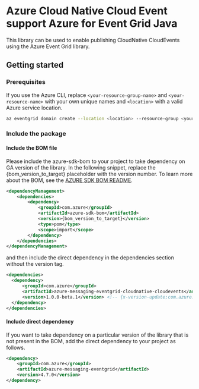 # Azure Cloud Native Cloud Event support Azure for Event Grid Java

This library can be used to enable publishing CloudNative CloudEvents using the Azure Event Grid library.

## Getting started

### Prerequisites
If you use the Azure CLI, replace `<your-resource-group-name>` and `<your-resource-name>` with your own unique names
and `<location>` with a valid Azure service location.

```bash
az eventgrid domain create --location <location> --resource-group <your-resource-group-name> --name <your-resource-name>
```

### Include the package
#### Include the BOM file

Please include the azure-sdk-bom to your project to take dependency on GA version of the library. In the following snippet, replace the {bom_version_to_target} placeholder with the version number.
To learn more about the BOM, see the [AZURE SDK BOM README](https://github.com/Azure/azure-sdk-for-java/blob/main/sdk/boms/azure-sdk-bom/README.md).

```xml
<dependencyManagement>
    <dependencies>
        <dependency>
            <groupId>com.azure</groupId>
            <artifactId>azure-sdk-bom</artifactId>
            <version>{bom_version_to_target}</version>
            <type>pom</type>
            <scope>import</scope>
        </dependency>
    </dependencies>
</dependencyManagement>
```
and then include the direct dependency in the dependencies section without the version tag.

```xml
<dependencies>
  <dependency>
      <groupId>com.azure</groupId>
      <artifactId>azure-messaging-eventgrid-cloudnative-cloudevents</artifactId>
      <version>1.0.0-beta.1</version> <!-- {x-version-update;com.azure:azure-messaging-eventgrid-cloudnative-cloudevents;current} -->
  </dependency>
</dependencies>
```

#### Include direct dependency
If you want to take dependency on a particular version of the library that is not present in the BOM,
add the direct dependency to your project as follows.

[//]: # ({x-version-update-start;com.azure:azure-messaging-eventgrid;current})
```xml
<dependency>
    <groupId>com.azure</groupId>
    <artifactId>azure-messaging-eventgrid</artifactId>
    <version>4.7.0</version>
</dependency>
```
[//]: # ({x-version-update-end})
